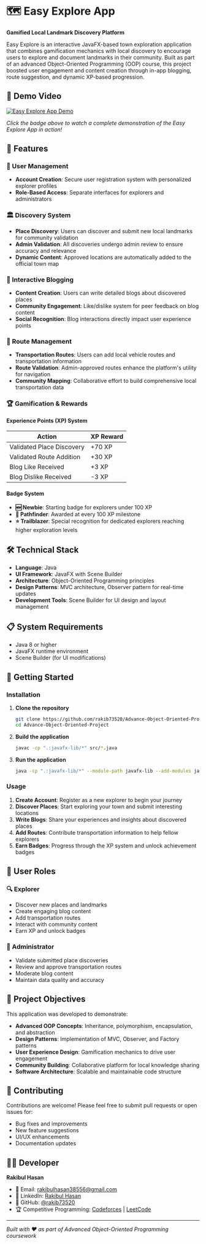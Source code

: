 # 🗺️ Easy Explore App

**Gamified Local Landmark Discovery Platform**

Easy Explore is an interactive JavaFX-based town exploration application that combines gamification mechanics with local discovery to encourage users to explore and document landmarks in their community. Built as part of an advanced Object-Oriented Programming (OOP) course, this project boosted user engagement and content creation through in-app blogging, route suggestion, and dynamic XP-based progression.

## 🎥 Demo Video

[![Easy Explore App Demo](https://img.shields.io/badge/▶️-Watch%20Demo%20Video-red?style=for-the-badge&logo=youtube)](https://www.youtube.com/watch?v=GPpa3I72A28)

*Click the badge above to watch a complete demonstration of the Easy Explore App in action!*

## 🚀 Features

### 🔐 User Management
- **Account Creation**: Secure user registration system with personalized explorer profiles
- **Role-Based Access**: Separate interfaces for explorers and administrators

### 🏛️ Discovery System
- **Place Discovery**: Users can discover and submit new local landmarks for community validation
- **Admin Validation**: All discoveries undergo admin review to ensure accuracy and relevance
- **Dynamic Content**: Approved locations are automatically added to the official town map

### 📝 Interactive Blogging
- **Content Creation**: Users can write detailed blogs about discovered places
- **Community Engagement**: Like/dislike system for peer feedback on blog content
- **Social Recognition**: Blog interactions directly impact user experience points

### 🚌 Route Management
- **Transportation Routes**: Users can add local vehicle routes and transportation information
- **Route Validation**: Admin-approved routes enhance the platform's utility for navigation
- **Community Mapping**: Collaborative effort to build comprehensive local transportation data

### 🏆 Gamification & Rewards

#### Experience Points (XP) System
| Action | XP Reward |
|--------|-----------|
| Validated Place Discovery | +70 XP |
| Validated Route Addition | +30 XP |
| Blog Like Received | +3 XP |
| Blog Dislike Received | -3 XP |

#### Badge System
- **🆕 Newbie**: Starting badge for explorers under 100 XP
- **🧭 Pathfinder**: Awarded at every 100 XP milestone
- **⭐ Trailblazer**: Special recognition for dedicated explorers reaching higher exploration levels

## 🛠️ Technical Stack

- **Language**: Java
- **UI Framework**: JavaFX with Scene Builder
- **Architecture**: Object-Oriented Programming principles
- **Design Patterns**: MVC architecture, Observer pattern for real-time updates
- **Development Tools**: Scene Builder for UI design and layout management

## 📋 System Requirements

- Java 8 or higher
- JavaFX runtime environment
- Scene Builder (for UI modifications)

## 🚀 Getting Started

### Installation

1. **Clone the repository**
   ```bash
   git clone https://github.com/rakib73520/Advance-Object-Oriented-Project.git
   cd Advance-Object-Oriented-Project
   ```

2. **Build the application**
   ```bash
   javac -cp ".:javafx-lib/*" src/*.java
   ```

3. **Run the application**
   ```bash
   java -cp ".:javafx-lib/*" --module-path javafx-lib --add-modules javafx.controls,javafx.fxml Main
   ```

### Usage

1. **Create Account**: Register as a new explorer to begin your journey
2. **Discover Places**: Start exploring your town and submit interesting locations
3. **Write Blogs**: Share your experiences and insights about discovered places
4. **Add Routes**: Contribute transportation information to help fellow explorers
5. **Earn Badges**: Progress through the XP system and unlock achievement badges

## 👥 User Roles

### 🔍 Explorer
- Discover new places and landmarks
- Create engaging blog content
- Add transportation routes
- Interact with community content
- Earn XP and unlock badges

### 👑 Administrator
- Validate submitted place discoveries
- Review and approve transportation routes
- Moderate blog content
- Maintain data quality and accuracy

## 🎯 Project Objectives

This application was developed to demonstrate:
- **Advanced OOP Concepts**: Inheritance, polymorphism, encapsulation, and abstraction
- **Design Patterns**: Implementation of MVC, Observer, and Factory patterns
- **User Experience Design**: Gamification mechanics to drive user engagement
- **Community Building**: Collaborative platform for local knowledge sharing
- **Software Architecture**: Scalable and maintainable code structure

## 🤝 Contributing

Contributions are welcome! Please feel free to submit pull requests or open issues for:
- Bug fixes and improvements
- New feature suggestions
- UI/UX enhancements
- Documentation updates

## 👨‍💻 Developer

**Rakibul Hasan**
- 📧 Email: rakibulhasan38556@gmail.com
- 💼 LinkedIn: [Rakibul Hasan](https://linkedin.com/in/rakibul-hasan)
- 🐙 GitHub: [@rakib73520](https://github.com/rakib73520)
- 🏆 Competitive Programming: [Codeforces](https://codeforces.com/profile/rakib73520) | [LeetCode](https://leetcode.com/rakib73520)

---

*Built with ❤️ as part of Advanced Object-Oriented Programming coursework*
